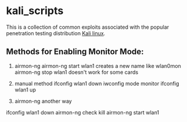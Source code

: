 # kali_scripts

This is a collection of common exploits associated with the popular penetration testing distribution [Kali linux](https://www.kali.org/).

## Methods for Enabling Monitor Mode:

1. airmon-ng
airmon-ng start wlan1
creates a new name like wlan0mon
airmon-ng stop wlan1
doesn't work for some cards

2. manual method
ifconfig wlan1 down
iwconfig mode monitor
ifconfig wlan1 up

3. airmon-ng another way

ifconfig wlan1 down
airmon-ng check kill
airmon-ng start wlan1
